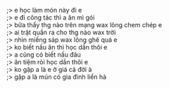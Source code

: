 ;> e học làm món này đi e<br>
;> e đi công tác thì a ăn mì gói<br>
;> bữa thấy thg nào trên mạng wax lông chem chép e<br>
;> ai trật quần ra cho thg nào wax trời<br>
;> nhìn miếng sáp wax lông ghê quá e<br>
;> ko biết nấu ăn thì học dần thôi e<br>
;> a cũng có biết nấu đâu<br>
;> ăn tiệm ròi học dần thôi e<br>
;> ko gặp a là e ở giá cả đời à<br>
;> gặp a là mún có gia đình liển hả
